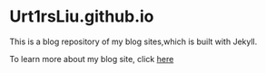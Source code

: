 # Urt1rsLiu.github.io

This is a blog repository of my blog sites,which is built with Jekyll.  

To learn more about my blog site, click <a href = "https://urt1rsliu.github.io/">here</a>
